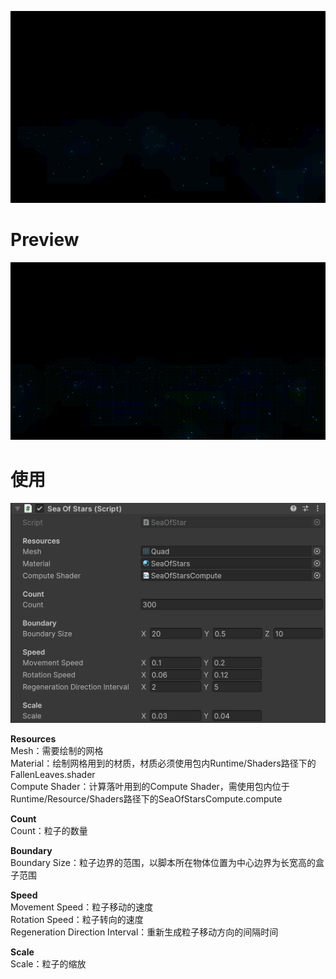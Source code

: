 ![](./Document/Preview.png)
# Preview
![](./Document/Preview.gif)

# 使用
![](./Document/Params.png)  

**Resources**  
Mesh：需要绘制的网格  
Material：绘制网格用到的材质，材质必须使用包内Runtime/Shaders路径下的FallenLeaves.shader  
Compute Shader：计算落叶用到的Compute Shader，需使用包内位于Runtime/Resource/Shaders路径下的SeaOfStarsCompute.compute  

**Count**  
Count：粒子的数量  

**Boundary**  
Boundary Size：粒子边界的范围，以脚本所在物体位置为中心边界为长宽高的盒子范围  

**Speed**  
Movement Speed：粒子移动的速度  
Rotation Speed：粒子转向的速度  
Regeneration Direction Interval：重新生成粒子移动方向的间隔时间  

**Scale**  
Scale：粒子的缩放  